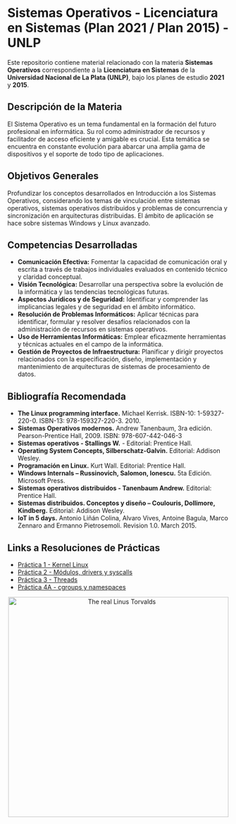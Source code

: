 # Sistemas Operativos - Licenciatura en Sistemas (Plan 2021 / Plan 2015) - UNLP

Este repositorio contiene material relacionado con la materia **Sistemas Operativos** correspondiente a la **Licenciatura en Sistemas** de la **Universidad Nacional de La Plata (UNLP)**, bajo los planes de estudio **2021** y **2015**.

## Descripción de la Materia

El Sistema Operativo es un tema fundamental en la formación del futuro profesional en informática. Su rol como administrador de recursos y facilitador de acceso eficiente y amigable es crucial. Esta temática se encuentra en constante evolución para abarcar una amplia gama de dispositivos y el soporte de todo tipo de aplicaciones.

## Objetivos Generales

Profundizar los conceptos desarrollados en Introducción a los Sistemas Operativos, considerando los temas de vinculación entre sistemas operativos, sistemas operativos distribuidos y problemas de concurrencia y sincronización en arquitecturas distribuidas. El ámbito de aplicación se hace sobre sistemas Windows y Linux avanzado.

## Competencias Desarrolladas

- **Comunicación Efectiva:** Fomentar la capacidad de comunicación oral y escrita a través de trabajos individuales evaluados en contenido técnico y claridad conceptual.
- **Visión Tecnológica:** Desarrollar una perspectiva sobre la evolución de la informática y las tendencias tecnológicas futuras.
- **Aspectos Jurídicos y de Seguridad:** Identificar y comprender las implicancias legales y de seguridad en el ámbito informático.
- **Resolución de Problemas Informáticos:** Aplicar técnicas para identificar, formular y resolver desafíos relacionados con la administración de recursos en sistemas operativos.
- **Uso de Herramientas Informáticas:** Emplear eficazmente herramientas y técnicas actuales en el campo de la informática.
- **Gestión de Proyectos de Infraestructura:** Planificar y dirigir proyectos relacionados con la especificación, diseño, implementación y mantenimiento de arquitecturas de sistemas de procesamiento de datos.

## Bibliografía Recomendada

* **The Linux programming interface.** Michael Kerrisk. ISBN-10: 1-59327-220-0. ISBN-13: 978-159327-220-3. 2010.
* **Sistemas Operativos modernos.** Andrew Tanenbaum, 3ra edición. Pearson-Prentice Hall, 2009. ISBN: 978-607-442-046-3
* **Sistemas operativos - Stallings W.** - Editorial: Prentice Hall.
* **Operating System Concepts, Silberschatz-Galvin.** Editorial: Addison Wesley.
* **Programación en Linux.** Kurt Wall. Editorial: Prentice Hall.
* **Windows Internals – Russinovich, Salomon, Ionescu.** 5ta Edición. Microsoft Press.
* **Sistemas operativos distribuidos - Tanenbaum Andrew.** Editorial: Prentice Hall.
* **Sistemas distribuidos. Conceptos y diseño – Coulouris, Dollimore, Kindberg.** Editorial: Addison Wesley.
* **IoT in 5 days.** Antonio Liñán Colina, Alvaro Vives, Antoine Bagula, Marco Zennaro and Ermanno Pietrosemoli. Revision 1.0. March 2015.

## Links a Resoluciones de Prácticas
- [Práctica 1 - Kernel Linux](https://github.com/JoaquinManuelGonzalez/Sistemas-Operativos/blob/main/practicas/Resoluciones/Pr%C3%A1ctica%201%20-%20Kernel%20Linux.pdf)
- [Práctica 2 - Módulos, drivers y syscalls](https://github.com/JoaquinManuelGonzalez/Sistemas-Operativos/blob/main/practicas/Resoluciones/Pr%C3%A1ctica%202%20-%20M%C3%B3dulos%2C%20Drivers%20y%20Syscalls.pdf)
- [Práctica 3 - Threads](https://github.com/JoaquinManuelGonzalez/Sistemas-Operativos/blob/main/practicas/Resoluciones/Pr%C3%A1ctica%203%20-%20Threads.pdf)
- [Práctica 4A - cgroups y namespaces](https://github.com/JoaquinManuelGonzalez/Sistemas-Operativos/blob/main/practicas/Resoluciones/Pr%C3%A1ctica%204A%20-%20cgroups%20%26%20namespaces.pdf)

<p align="center">
  <img src="https://media3.giphy.com/media/v1.Y2lkPTc5MGI3NjExaHYyYzYzOHo5MjZ6Mmt3NGhlN3Njb21lN3J5OXM3MXI0ZWV6MThoeSZlcD12MV9pbnRlcm5hbF9naWZfYnlfaWQmY3Q9Zw/xndHaRIcvge5y/giphy.gif" alt="The real Linus Torvalds" width="500" height="auto" loop>
</p>
